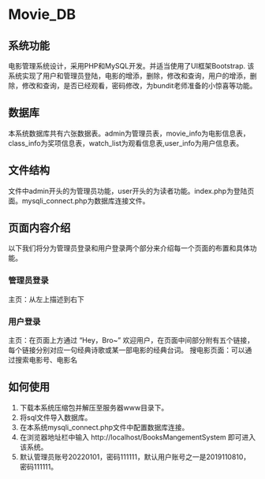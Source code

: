 # Movie_DB
## 系统功能
电影管理系统设计，采用PHP和MySQL开发。并适当使用了UI框架Bootstrap. 该系统实现了用户和管理员登陆，电影的增添，删除，修改和查询，用户的增添，删除，修改和查询，是否已经观看，密码修改，为bundit老师准备的小惊喜等功能。
## 数据库
本系统数据库共有六张数据表。admin为管理员表，movie_info为电影信息表，class_info为奖项信息表，watch_list为观看信息表,user_info为用户信息表。
## 文件结构
文件中admin开头的为管理员功能，user开头的为读者功能。index.php为登陆页面。mysqli_connect.php为数据库连接文件。
## 页面内容介绍
以下我们将分为管理员登录和用户登录两个部分来介绍每一个页面的布置和具体功能。
### 管理员登录
主页：从左上描述到右下

### 用户登录
主页：在页面上方通过 “Hey，Bro~” 欢迎用户，在页面中间部分附有五个链接，每个链接分别对应一句经典诗歌或某一部电影的经典台词。
搜电影页面：可以通过搜索电影号、电影名


## 如何使用
1. 下载本系统压缩包并解压至服务器www目录下。
2. 将sql文件导入数据库。
3. 在本系统mysqli_connect.php文件中配置数据库连接。
4. 在浏览器地址栏中输入 http://localhost/BooksMangementSystem 即可进入该系统。
5. 默认管理员账号20220101，密码111111，默认用户账号之一是2019110810，密码111111。


